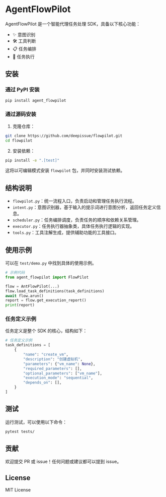 
# AgentFlowPilot

AgentFlowPilot 是一个智能代理任务处理 SDK，具备以下核心功能：

- ✨ 意图识别
- 🛠️ 工具判断
- 📋 任务编排
- 🚀 任务执行

## 安装

### 通过 PyPI 安装

```bash
pip install agent_flowpilot
```

### 通过源码安装

1. 克隆仓库：

```bash
git clone https://github.com/deepissue/flowpilot.git
cd flowpilot
```

2. 安装依赖：

```bash
pip install -e ".[test]"
```

这将以可编辑模式安装 `flowpilot` 包，并同时安装测试依赖。

## 结构说明

- `flowpilot.py`：统一流程入口，负责启动和管理任务执行流程。
- `intent.py`：意图识别器，基于输入的提示词进行意图分析，返回任务定义信息。
- `scheduler.py`：任务编排调度，负责任务的顺序和依赖关系管理。
- `executor.py`：任务执行器抽象类，具体任务执行逻辑的实现。
- `tools.py`：工具注解生成，提供辅助功能的工具接口。

## 使用示例

可以在 `test/demo.py` 中找到具体的使用示例。

```python
# 示例代码
from agent_flowpilot import FlowPilot

flow = AntFlowPilot(...)
flow.load_task_definitions(task_definitions)
await flow.arun()
report = flow.get_execution_report()
print(report)
```

### 任务定义示例

任务定义是整个 SDK 的核心，结构如下：

```python
# 任务定义示例
task_definitions = [
    {
        "name": "create_vm",
        "description": "创建虚拟机",
        "parameters": {"vm_name": None},
        "required_parameters": [],
        "optional_parameters": ["vm_name"],
        "execution_mode": "sequential",
        "depends_on": [],
    }
]
```

## 测试

运行测试，可以使用以下命令：

```bash
pytest tests/
```

## 贡献

欢迎提交 PR 或 issue！任何问题或建议都可以提到 issue。

## License

MIT License
